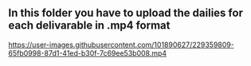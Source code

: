 ## In this folder you have to upload the dailies for each delivarable in .mp4 format


https://user-images.githubusercontent.com/101890627/229359809-65fb0998-87d1-41ed-b30f-7c69ee53b008.mp4

